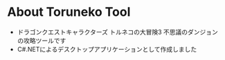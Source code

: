 # About Toruneko Tool
- ドラゴンクエストキャラクターズ トルネコの大冒険3 不思議のダンジョン の攻略ツールです
- C#.NETによるデスクトップアプリケーションとして作成しました